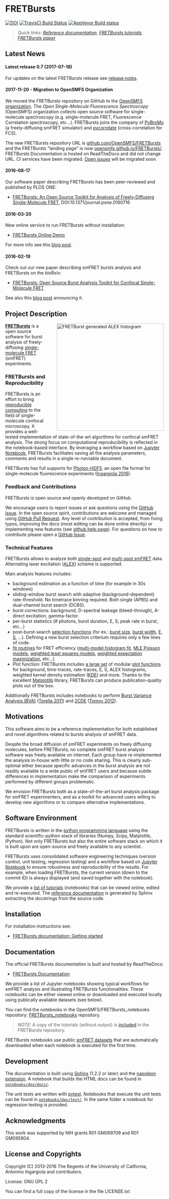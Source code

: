 FRETBursts
==========

[![DOI](https://zenodo.org/badge/5991/tritemio/FRETBursts.svg)](https://zenodo.org/badge/latestdoi/5991/tritemio/FRETBursts)
[![TravisCI Build Status](https://travis-ci.org/OpenSMFS/FRETBursts.svg?branch=master)](https://travis-ci.org/OpenSMFS/FRETBursts)
[![AppVeyor Build status](https://ci.appveyor.com/api/projects/status/g0ih9gvm7r8459to/branch/master?svg=true)](https://ci.appveyor.com/project/tritemio/fretbursts-llfcd/branch/master)

> *Quick links: [Reference documentation](http://fretbursts.readthedocs.org/), [FRETBursts tutorials](https://github.com/OpenSMFS/FRETBursts_notebooks#fretbursts-notebooks), [FRETBursts paper](http://dx.doi.org/10.1101/039198)*

Latest News
-----------

#### Latest release 0.7 (2017-07-18)

For updates on the latest FRETBursts release see
[release notes](http://fretbursts.readthedocs.io/en/latest/releasenotes.html).


#### 2017-11-20 - Migration to OpenSMFS Organization

We moved the FRETBursts repository on GitHub to the [OpenSMFS organization](https://github.com/OpenSMFS).
The *Open Single-Molecule Fluorescence Spectroscopy* (OpenSMFS) organization collects open source software
for single-molecule spectroscopy (e.g. single-molecule FRET, Fluorescence Correlation spectroscopy, etc...).
FRETBursts joins the company of [PyBroMo](https://github.com/OpenSMFS/PyBroMo) (a freely-diffusing smFRET simulator)
and [pycorrelate](https://github.com/OpenSMFS/pycorrelate) (cross-correlation for FCS).

The new FRETBursts repository URL is [github.com/OpenSMFS/FRETBursts](https://github.com/OpenSMFS/FRETBursts) and the
FRETBursts "landing page" is now [opensmfs.github.io/FRETBursts/](https://opensmfs.github.io/FRETBursts/).
FRETBursts Documentation is hosted on ReadTheDocs and did not change URL.
CI services have been migrated. [Open issues](https://github.com/OpenSMFS/FRETBursts/issues) will be migrated soon.

#### 2016-08-17
Our software paper describing FRETBursts has been peer-reviewed and published by PLOS ONE:

- [FRETBursts: An Open Source Toolkit for Analysis of Freely-Diffusing Single-Molecule FRET](http://dx.doi.org/10.1371/journal.pone.0160716), DOI:10.1371/journal.pone.0160716

#### 2016-03-20
New online service to run FRETBursts without installation:

- [FRETBursts Online Demo](https://github.com/OpenSMFS/FRETBursts_notebooks#run-online)

For more info see this [blog post](http://tritemio.github.io/smbits/2016/03/22/binder-fretbursts/).

#### 2016-02-19

Check out our new paper describing smFRET bursts analysis and FRETBursts on the bioRxiv:

- [FRETBursts: Open Source Burst Analysis Toolkit for Confocal Single-Molecule FRET](http://dx.doi.org/10.1101/039198)

See also this [blog post](http://tritemio.github.io/smbits/2016/02/19/fretbursts/) announcing it.


Project Description
-------------------

<img title="FRETBurst generated ALEX histogram" style="float: right; margin-left: 30px;" src="https://cloud.githubusercontent.com/assets/4156237/12906391/9866197a-ce94-11e5-932b-548a511e4840.png" align="right" height="340" />

**[FRETBursts](http://opensmfs.github.io/FRETBursts)** is a
open source software for burst analysis of freely-diffusing
[single-molecule FRET](http://en.wikipedia.org/wiki/Single-molecule_FRET)
(smFRET) experiments.

### FRETBursts and Reproducibility

FRETBursts is an effort to bring
[reproducible computing](http://dx.doi.org/10.1371/journal.pcbi.1003285)
to the field of single-molecule confocal microscopy. It provides
a well-tested implementation of state-of-the-art algorithms
for confocal smFRET analysis.
The strong focus on computational reproducibility is
reflected in the notebook-based interface.
By leveraging a workflow based on [Jupyter Notebook](http://ipython.org/notebook.html),
FRETBursts facilitates saving all the analysis
parameters, comments and results in a single re-runnable document.

FRETBursts has full supports for [Photon-HDF5](http://photon-hdf5.org/),
an open file format for single-molecule fluorescence experiments
([Ingargiola 2016](http://dx.doi.org/10.1101/026484)).

### Feedback and Contributions

FRETBursts is open source and openly developed on GitHub.

We encourage users to report issues or ask questions using the
[GitHub Issue](https://github.com/OpenSMFS/FRETBursts/issues?state=open).
In the open source spirit, contributions are welcome and
managed using [GitHub Pull Request](https://help.github.com/articles/creating-a-pull-request).
Any level of contribution is accepted, from fixing typos, improving the docs
(most editing can be done online directly)
or implementing new features (see [github help page](https://help.github.com/articles/fork-a-repo/)).
For questions on how to contribute
please open a [GitHub Issue](https://github.com/OpenSMFS/FRETBursts/issues?state=open).

### Technical Features

FRETBursts allows to analyze both [single-spot](http://dx.doi.org/10.1126/science.283.5408.1676)
and [multi-spot smFRET](http://dx.doi.org/10.1117/12.2003704) data.
Alternating laser excitation ([ALEX](http://dx.doi.org/10.1529/biophysj.104.054114))
scheme is supported.

Main analysis features includes:

- background estimation as a function of time (for example in 30s windows)
- sliding-window burst search with adaptive (background-dependent) rate-threshold.
  No timetrace binning required. Both single (APBS) and dual-channel burst search (DCBS).
- burst corrections: background, D-spectral leakage (bleed-through),
  A-direct excitation, gamma-factor.
- per-burst statistics (# photons, burst duration, E, S, peak rate in burst, etc...)
- post-burst-search [selection functions](http://fretbursts.readthedocs.org/en/latest/burst_selection.html)
  (for ex.: [burst size](http://fretbursts.readthedocs.org/en/latest/burst_selection.html#fretbursts.select_bursts.size),
  [burst width](http://fretbursts.readthedocs.org/en/latest/burst_selection.html#fretbursts.select_bursts.width),
  [E, S](http://fretbursts.readthedocs.org/en/latest/burst_selection.html#fretbursts.select_bursts.ES), ...).
  Defining a new burst selection criterium requires only a few lines of code.
- [fit routines](http://fretbursts.readthedocs.org/en/latest/fit.html) for FRET efficiency
  ([multi-model histogram fit](http://fretbursts.readthedocs.org/en/latest/fit.html#fitting-e-or-s-histograms),
  [MLE Poisson models](http://fretbursts.readthedocs.org/en/latest/data_class.html#fretbursts.burstlib.Data.fit_E_ML_poiss),
  [weighted least squares models](http://fretbursts.readthedocs.org/en/latest/data_class.html#fretbursts.burstlib.Data.fit_E_m),
  [weighted expectation maximization](http://fretbursts.readthedocs.org/en/latest/data_class.html#fretbursts.burstlib.Data.fit_E_two_gauss_EM),
  etc...)
- Plot function: FRETBursts includes
  [a large set](https://github.com/OpenSMFS/FRETBursts/blob/master/fretbursts/burst_plot.py)
  of modular
  [plot functions](http://fretbursts.readthedocs.org/en/latest/files_description.html#module-fretbursts.burst_plot)
  for background, time-traces, rate-traces, E, S, ALEX histograms,
  weighted kernel density estimation ([KDE](http://en.wikipedia.org/wiki/Kernel_density_estimation))
  and more. Thanks to the excellent [Matplotlib](http://matplotlib.org/) library,
  FRETBursts can produce publication-quality plots out of the box.

Additionally FRETBursts includes notebooks to perform
[Burst Variance Analysis (BVA)](http://nbviewer.jupyter.org/github/OpenSMFS/FRETBursts_notebooks/blob/master/notebooks/Example%20-%20Burst%20Variance%20Analysis.ipynb)
([Torella 2011](http://doi.org/10.1016/j.bpj.2011.01.066))
and [2CDE](http://nbviewer.jupyter.org/github/OpenSMFS/FRETBursts_notebooks/blob/master/notebooks/Example%20-%202CDE%20Method.ipynb)
([Tomov 2012](http://doi.org/10.1016/j.bpj.2011.11.4025)).

Motivations
-----------

This software aims to be a reference implementation for both established
and novel algorithms related to bursts analysis of smFRET data.

Despite the broad diffusion of smFRET experiments on freely diffusing
molecules, before FRETBursts, no complete smFRET burst analysis software was
freely available on internet. Each group have re-implemented the analysis
in-house with little or no code sharing. This is clearly sub-optimal
either because specific advances in the burst analysis are not readily
available to a wide public of smFRET users and because subtle differences in
implementation make the comparison of experiments performed by different
groups problematic.

We envision FRETBursts both as a state-of-the-art burst analysis package
for smFRET experimenters, and as a toolkit for advanced users willing
to develop new algorithms or to compare alternative implementations.

Software Environment
--------------------
FRETBursts is written in the [python programming language](http://www.python.org/)
using the standard scientific-python stack of libraries (Numpy, Scipy, Matplotlib, IPython).
Not only FRETBursts but also the entire software stack on which it is built upon
are open-source and freely available to any scientist.

FRETBursts uses consolidated software engineering techniques (version control,
unit testing, regression testing) and a workflow based on
[Jupyter Notebook](http://ipython.org/notebook.html)
to ensure robustness and reproducibility of the results. For example,
when loading FRETBursts, the current version (down to the commit ID) is always
displayed (and saved together with the notebook).

We provide a [list of tutorials](#getting-started) (notebooks) that
can be viewed online, edited and re-executed. The
[reference documentation](http://fretbursts.readthedocs.org/)
is generated by Sphinx extracting the docstrings from the source code.

## Installation

For installation instructions see:

* [FRETBursts documentation: Getting started](http://fretbursts.readthedocs.org/en/latest/getting_started.html)

## Documentation

The official FRETBursts documentation is built and hosted by ReadTheDocs:

* [FRETBursts Documentation](http://fretbursts.readthedocs.org/)

We provide a list of Jupyter notebooks showing typical workflows
for smFRET analysis and illustrating FRETBursts functionalities.
These notebooks can be either viewed online or downloaded and executed locally
using publically available datasets (see below).

You can find the notebooks in the OpenSMFS/FRETBursts_notebooks repository: [FRETBursts_notebooks](https://github.com/OpenSMFS/FRETBursts_notebooks#fretbursts-notebooks)
repository.

> *NOTE:* A copy of the tutorials (without output) is [included](https://github.com/OpenSMFS/FRETBursts/tree/master/notebooks)
> in the FRETBursts repository.

FRETBursts notebooks use public [smFRET datasets](https://dx.doi.org/10.6084/m9.figshare.1456362.v13) that are automatically downloaded
when each notebook is executed for the first time.

## Development

The documentation is built using [Sphinx](http://sphinx-doc.org/) (1.2.2 or
later) and the [napoleon extension](https://pypi.python.org/pypi/sphinxcontrib-napoleon).
A notebook that builds the HTML docs can be found in
[`notebooks/dev/docs/`](https://github.com/OpenSMFS/FRETBursts/tree/master/notebooks/dev/docs).

The unit tests are written with [pytest](http://pytest.org/latest/).
Notebooks that execute the unit tests can be found in
[`notebooks/dev/test/`](https://github.com/OpenSMFS/FRETBursts/tree/master/notebooks/dev/tests).
In the same folder a notebook for regression testing is provided.


## Acknowledgments

This work was supported by NIH grants R01 GM069709 and R01 GM095904.

## License and Copyrights

Copyright (C) 2013-2016 The Regents of the University of California, Antonino Ingargiola and contributors.

License: GNU GPL 2

You can find a full copy of the license in the file LICENSE.txt
